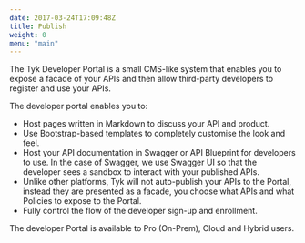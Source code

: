 ```yaml
---
date: 2017-03-24T17:09:48Z
title: Publish
weight: 0
menu: "main"
---
```


The Tyk Developer Portal is a small CMS-like system that enables you to expose a facade of your APIs and then allow third-party developers to register and use your APIs.

The developer portal enables you to:

*   Host pages written in Markdown to discuss your API and product.
*   Use Bootstrap-based templates to completely customise the look and feel.
*   Host your API documentation in Swagger or API Blueprint for developers to use. In the case of Swagger, we use Swagger UI so that the developer sees a sandbox to interact with your published APIs.
*   Unlike other platforms, Tyk will not auto-publish your APIs to the Portal, instead they are presented as a facade, you choose what APIs and what Policies to expose to the Portal.
*   Fully control the flow of the developer sign-up and enrollment.

The developer Portal is available to Pro (On-Prem), Cloud and Hybrid users.

